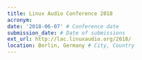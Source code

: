 ```yaml
---
title: Linux Audio Conference 2018
acronym:
date: '2018-06-07' # Conference date
submission_date: # Date of submissions
ext_url: http://lac.linuxaudio.org/2018/
location: Berlin, Germany # City, Country
---
```

